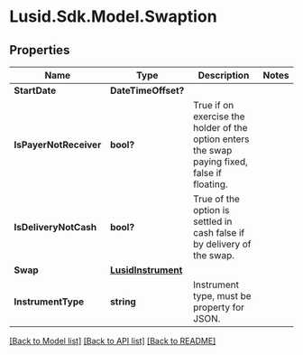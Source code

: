 
# Lusid.Sdk.Model.Swaption

## Properties

Name | Type | Description | Notes
------------ | ------------- | ------------- | -------------
**StartDate** | **DateTimeOffset?** |  | 
**IsPayerNotReceiver** | **bool?** | True if on exercise the holder of the option enters the swap paying fixed, false if floating. | 
**IsDeliveryNotCash** | **bool?** | True of the option is settled in cash false if by delivery of the swap. | 
**Swap** | [**LusidInstrument**](LusidInstrument.md) |  | 
**InstrumentType** | **string** | Instrument type, must be property for JSON. | 

[[Back to Model list]](../README.md#documentation-for-models)
[[Back to API list]](../README.md#documentation-for-api-endpoints)
[[Back to README]](../README.md)

